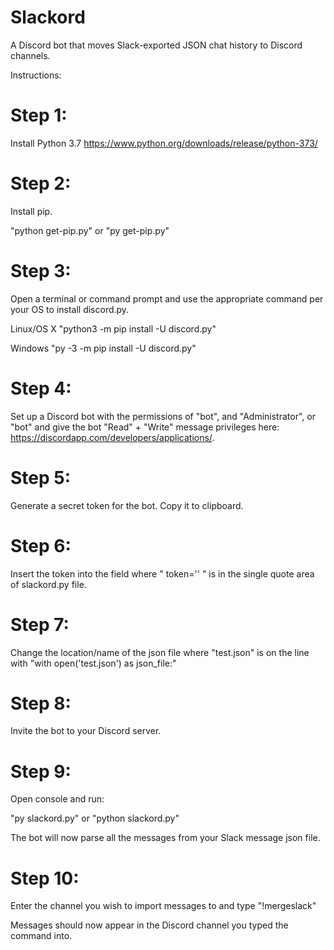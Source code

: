 # Slackord
A Discord bot that moves Slack-exported JSON chat history to Discord channels.

Instructions:

# Step 1:
Install Python 3.7
https://www.python.org/downloads/release/python-373/

# Step 2:
Install pip.

"python get-pip.py"
or
"py get-pip.py"

# Step 3:
Open a terminal or command prompt and use the appropriate command per your OS to install discord.py.

Linux/OS X
"python3 -m pip install -U discord.py"

Windows
"py -3 -m pip install -U discord.py"

# Step 4:
Set up a Discord bot with the permissions of "bot", and "Administrator", or 
"bot" and give the bot "Read" + "Write" message privileges here: https://discordapp.com/developers/applications/.

# Step 5:
Generate a secret token for the bot. Copy it to clipboard.

# Step 6:
Insert the token into the field where " token='' " is in the single quote area of slackord.py file.

# Step 7:
Change the location/name of the json file where "test.json" is on the line with "with open('test.json') as json_file:"

# Step 8:
Invite the bot to your Discord server.

# Step 9:
Open console and run:

"py slackord.py"
or
"python slackord.py"

The bot will now parse all the messages from your Slack message json file.

# Step 10:
Enter the channel you wish to import messages to and type "!mergeslack"

Messages should now appear in the Discord channel you typed the command into.
